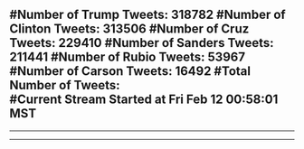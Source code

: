 #Number of Trump Tweets: 318782
#Number of Clinton Tweets: 313506
#Number of Cruz Tweets: 229410
#Number of Sanders Tweets: 211441
#Number of Rubio Tweets: 53967
#Number of Carson Tweets: 16492
#Total Number of Tweets:  
#Current Stream Started at Fri Feb 12 00:58:01 MST
---
---
---
